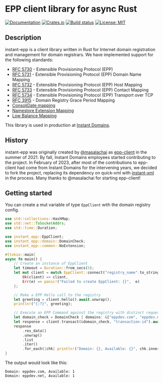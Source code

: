 # EPP client library for async Rust

[![Documentation](https://docs.rs/instant-epp/badge.svg)](https://docs.rs/instant-epp)
[![Crates.io](https://img.shields.io/crates/v/instant-epp.svg)](https://crates.io/crates/instant-epp)
[![Build status](https://github.com/InstantDomain/instant-epp/workflows/CI/badge.svg)](https://github.com/InstantDomain/instant-epp/actions?query=workflow%3ACI)
[![License: MIT](https://img.shields.io/badge/License-MIT-blue.svg)](LICENSE-MIT)

## Description

instant-epp is a client library written in Rust for Internet domain registration and management
for domain registrars. We have implemented support for the following standards:

- [RFC 5730](https://tools.ietf.org/html/rfc5730) - Extensible Provisioning Protocol (EPP)
- [RFC 5731](https://tools.ietf.org/html/rfc5731) - Extensible Provisioning Protocol (EPP) Domain Name Mapping
- [RFC 5732](https://tools.ietf.org/html/rfc5732) - Extensible Provisioning Protocol (EPP) Host Mapping
- [RFC 5733](https://tools.ietf.org/html/rfc5733) - Extensible Provisioning Protocol (EPP) Contact Mapping
- [RFC 5734](https://tools.ietf.org/html/rfc5734) - Extensible Provisioning Protocol (EPP) Transport over TCP
- [RFC 3915](https://tools.ietf.org/html/rfc3915) - Domain Registry Grace Period Mapping
- [ConsoliDate mapping](https://www.verisign.com/assets/consolidate-mapping.txt)
- [Namestore Extension Mapping](https://www.verisign.com/assets/epp-sdk/verisign_epp-extension_namestoreext_v01.html)
- [Low Balance Mapping](https://www.verisign.com/assets/epp-sdk/verisign_epp-extension_low-balance_v01.html)

This library is used in production at [Instant Domains](https://instantdomains.com/).

## History

instant-epp was originally created by [@masalachai](https://github.com/masalachai) as
[epp-client](https://github.com/masalachai/epp-client) in the summer of 2021. By fall, Instant
Domains employees started contributing to the project. In February of 2023, after most of the
contributions to epp-client had come from Instant Domains for the intervening years, we decided
to fork the project, replacing its dependency on quick-xml with
[instant-xml](https://github.com/InstantDomain/instant-xml/) in the process. Many thanks to
@masalachai for starting epp-client!

## Getting started

You can create a mut variable of type `EppClient` with the domain registry config.

```rust
use std::collections::HashMap;
use std::net::ToSocketAddrs;
use std::time::Duration;

use instant_epp::EppClient;
use instant_epp::domain::DomainCheck;
use instant_epp::common::NoExtension;

#[tokio::main]
async fn main() {
    // Create an instance of EppClient
    let timeout = Duration::from_secs(5);
    let mut client = match EppClient::connect("registry_name".to_string(), ("example.com".to_owned(), 7000), None, timeout).await {
        Ok(client) => client,
        Err(e) => panic!("Failed to create EppClient: {}",  e)
    };

    // Make a EPP Hello call to the registry
    let greeting = client.hello().await.unwrap();
    println!("{:?}", greeting);

    // Execute an EPP Command against the registry with distinct request and response objects
    let domain_check = DomainCheck { domains: &["eppdev.com", "eppdev.net"] };
    let response = client.transact(&domain_check, "transaction-id").await.unwrap();
    response
        .res_data()
        .unwrap()
        .list
        .iter()
        .for_each(|chk| println!("Domain: {}, Available: {}", chk.inner.id, chk.inner.available));
}
```

The output would look like this:

```
Domain: eppdev.com, Available: 1
Domain: eppdev.net, Available: 1
```
